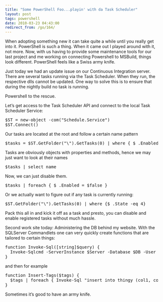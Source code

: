 ```yaml
---
title: "Some PowerShell Foo...playin' with da Task Scheduler"
layout: post
tags: powershell
date: 2010-03-23 04:43:00
redirect_from: /go/164/
---
```


When adopting something new it can take quite a while until you really get into it. PowerShell is such a thing. When it came out I played around with it, not more. Now, with us having to provide some maintenance tools for our last project and me working on connecting Powershell to MSBuild, things look different. PowerShell feels like a Swiss army knife.

Just today we had an update issue on our Continuous Integration server. There are several tasks running via the Task Scheduler. When they run, the respective dlls cannot be updated. One way to solve this is to ensure that during the nightly build no task is running.

Powershell to the rescue.

Let’s get access to the Task Scheduler API and connect to the local Task Scheduler Service:
 <div style="padding-bottom: 0px; margin: 0px; padding-left: 0px; padding-right: 0px; display: inline; float: none; padding-top: 0px" id="scid:812469c5-0cb0-4c63-8c15-c81123a09de7:3902e8b5-6755-4cc8-98ba-82ddc01fe154" class="wlWriterEditableSmartContent"><pre name="code" class="c#">$ST = new-object -com("Schedule.Service")
$ST.Connect()</pre></div>

Our tasks are located at the root and follow a certain name pattern

<div style="padding-bottom: 0px; margin: 0px; padding-left: 0px; padding-right: 0px; display: inline; float: none; padding-top: 0px" id="scid:812469c5-0cb0-4c63-8c15-c81123a09de7:7cbf29b7-e7b7-43bc-8a2f-c95e8fa2613c" class="wlWriterEditableSmartContent"><pre name="code" class="c#:nocontrols">$tasks = $ST.GetFolder("\").GetTasks(0) | where { $_.Enabled -eq $true -and $_.Name.StartsWith("Some.Pattern") }</pre></div>

Tasks are obviously objects with properties and methods, hence we may just want to look at their names

<div style="padding-bottom: 0px; margin: 0px; padding-left: 0px; padding-right: 0px; display: inline; float: none; padding-top: 0px" id="scid:812469c5-0cb0-4c63-8c15-c81123a09de7:317ff2b2-155b-497b-88bd-103771fe468e" class="wlWriterEditableSmartContent"><pre name="code" class="c#:nocontrols">$tasks | select name</pre></div>

Now, we can just disable them.

<div style="padding-bottom: 0px; margin: 0px; padding-left: 0px; padding-right: 0px; display: inline; float: none; padding-top: 0px" id="scid:812469c5-0cb0-4c63-8c15-c81123a09de7:cdfee294-8966-4110-b2bb-af29e170090d" class="wlWriterEditableSmartContent"><pre name="code" class="c#:nocontrols">$tasks | foreach { $_.Enabled = $false }</pre></div>

Or we actually want to figure out if any task is currently running:

<div style="padding-bottom: 0px; margin: 0px; padding-left: 0px; padding-right: 0px; display: inline; float: none; padding-top: 0px" id="scid:812469c5-0cb0-4c63-8c15-c81123a09de7:bb915a87-34cf-4fc1-9f66-3a156438c0c2" class="wlWriterEditableSmartContent"><pre name="code" class="c#:nocontrols">$ST.GetFolder("\").GetTasks(0) | where {$_.State -eq 4}
</pre></div>

Pack this all in and kick it off as a task and presto, you can disable and enable registered tasks without much hassle.

Second work site today: Administering the DB behind my website. With the SQLServer Commandlets one can very quickly create functions that are tailored to certain things:

<div style="padding-bottom: 0px; margin: 0px; padding-left: 0px; padding-right: 0px; display: inline; float: none; padding-top: 0px" id="scid:812469c5-0cb0-4c63-8c15-c81123a09de7:84c0338b-bd67-483b-a08a-322d8be6558f" class="wlWriterEditableSmartContent"><pre name="code" class="c#:nocontrols">function Invoke-Sql([string]$query) {
  Invoke-Sqlcmd -ServerInstance $Server -Database $DB -User $User -Password $Password -Query $query
}
</pre></div>

and then for example

<div style="padding-bottom: 0px; margin: 0px; padding-left: 0px; padding-right: 0px; display: inline; float: none; padding-top: 0px" id="scid:812469c5-0cb0-4c63-8c15-c81123a09de7:660079fe-4633-4387-9af9-057d75264419" class="wlWriterEditableSmartContent"><pre name="code" class="c#:nocontrols">function Insert-Tags($tags) {
  $tags | foreach { Invoke-Sql "insert into thingy (col1, col2, created) values ('$_', '$_', GETDATE())" }
}
</pre></div>

Sometimes it’s good to have an army knife.